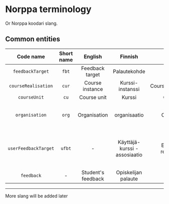 # Norppa terminology

Or Norppa koodari slang.

## Common entities

| Code name | Short name | English | Finnish | Sisu | Additional info |
| :-------: | :--------: | :------:| :------: | :-------: | :-------: |
| `feedbackTarget` | `fbt` | Feedback target | Palautekohde | - |
| `courseRealisation` | `cur` | Course instance | Kurssi-instanssi | CourseUnitRealisation | |
| `courseUnit` | `cu` | Course unit | Kurssi | CourseUnit | |
| `organisation` | `org` | Organisation | organisaatio | Organisation | In practise, a study programme (ohjelma) |
| `userFeedbackTarget` | `ufbt`| - | Käyttäjä-kurssi -assosiaatio | Enrolment or responsibility | Represent student's enrolment or a responsibility association |
| `feedback` | - | Student's feedback | Opiskelijan palaute | - | - |

---

More slang will be added later
